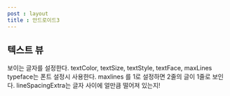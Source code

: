 ```yaml
---
post : layout
title : 안드로이드3
---
```

## 텍스트 뷰
보이는 글자를 설정한다.
textColor, textSize, textStyle, textFace, maxLines
typeface는 폰트 설정시 사용한다.
maxlines 를 1로 설정하면 2줄의 글이 1줄로 보인다.
lineSpacingExtra는 글자 사이에 얼만큼 떨어져 있는지!